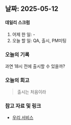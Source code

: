## 날짜: 2025-05-12

#### 데일리 스크럼
1. 어제 한 일: -
2. 오늘 할 일: QA, 출시, PM미팅

### 오늘의 기록
과연 18시 전에 출시할 수 있을까?


### 오늘의 회고
> 출시는 처음이라

### 참고 자료 및 링크
- [우리 서비스](https://moongsan.com/)
